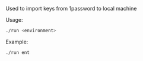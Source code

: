 Used to import keys from 1password to local machine

Usage:
```bash
./run <environment>
```
Example:
```bash
./run ent
```
